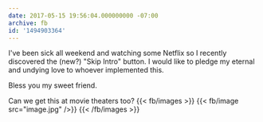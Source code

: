 ```yaml
---
date: 2017-05-15 19:56:04.000000000 -07:00
archive: fb
id: '1494903364'
---
```


I've been sick all weekend and watching some Netflix so I recently discovered the (new?) "Skip Intro" button. I would like to pledge my eternal and undying love to whoever implemented this. 

Bless you my sweet friend. 

Can we get this at movie theaters too?
{{< fb/images >}}
{{< fb/image src="image.jpg" />}}
{{< /fb/images >}}
